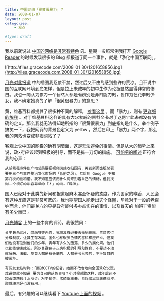 ```yaml
---
title: 中国网络「很黄很暴力」？
date: 2008-01-07
layout: post
categories:
    - 观点

#type: draft
---
```


我以前就说过 [中国的网络是非常有特色]({{site.urls}}/posts/22/) 的。星期一按照常例我打开  [Google Reader](http://www.google.com/reader/)  的时候发现很多的 Blog 都报道了同一个事件，就是「净化中国互联网」。

![http://files.gracecode.com/2008_01_30/1201658856.jpg](http://files.gracecode.com/2008_01_30/1201658856.jpg)

 [月光对此报道](http://www.williamlong.info/archives/1197.html) 中的插图我忍俊不禁，然过后又不由的感到些许的荒凉。且不说中国的互联网环境到底怎样，但是拉上未成年的初中生作为论据显然显得非常的惨白。我也一向认为作为一个自然人都是有辨别是非的能力的，但作为在花季的少女，我不确定她真的了解「很黄很暴力」的意思？

黄，维基百科都提供了很多种不同的解释， [参看这里](http://zh.wikipedia.org/w/index.php?title=%E9%BB%84&variant=zh-cn) 。而「暴力」，则有 [更详细的解释](http://zh.wikipedia.org/w/index.php?title=%E6%9A%B4%E5%8A%9B&variant=zh-cn) 。对于维基百科这样的具有大众权威的百科全书对于这两个此条都没有明确的定义。那么我就无法得知她所指的「很黄很暴力」到底指的是什么。举个例子搞笑一下，我把网页的背景色定义为 yellow ，然后在印上「暴力」两个字，那么我的网站也变成非法网站了？

客观上说中国的网络的确有阴暗面，这是无法避免的事情。但是从大的趋势上来说，政×府应该起到积极的引导，而不是搞一刀切的措施。 [可能吧的阐述](http://www.kenengba.com/post/345.html) 正符合我的心声：

```
从胡紫薇事件到广电总局要把视频网站收归国有，再到新闻出版总署
要用三个月事件整治文化市场的「低俗之风」，然后到 Google 不知
第几次的被和谐。我不知道应该用什么词来形容自己的情绪，但我找
到一个很好的形容幕后的「人」的词-「导演」。
```

国人已经对于此类的新闻和报道起麻木甚至怀疑的态度。作为国家的喉舌，人民会有这种反应这是非常可悲的。我也期望国人能走出这个怪圈，毕竟对于一般的老百姓而言，他们最关心的只是政府能够多办点实在的事情，以及每天的 [加班工资能有多少而已]({{site.urls}}/posts/302/) 。

 [月光博客](http://www.williamlong.info/archives/1197.html) 上的一些中肯的评论，我很赞同：

```
关于黄色影片、网站等等内容，我想没有必要去强制删除，应该实行
分级制度，让其生存发展。国外也有很多色情内容和相应产业，但我
们也没有见到他们的少年，青年有多么的堕落、多么的腐化啊。他们
也都能健康成长。所以关键在于正确积极的引导和教育，不要动不动
就屏蔽、堵截，毕竟人都是有头脑的，人都是会思考的，不会盲目的
被带坏。
```

```
有网友发帖时称：「面对CCTV的记者，她面不改色地向全国观众说谎，
难道她就不知道 要为自己的话负责吗？小时候就敢这样，成年后还不
知会堕落到什么地步。对于孩子，成绩很重要，但假如思想道德败坏，
那成绩再好也没有用。」
```

最后，有兴趣的可以继续看下  [Youtube 上面的视频](http://www.youtube.com/watch?v=d3qUeMFycxM) 。
